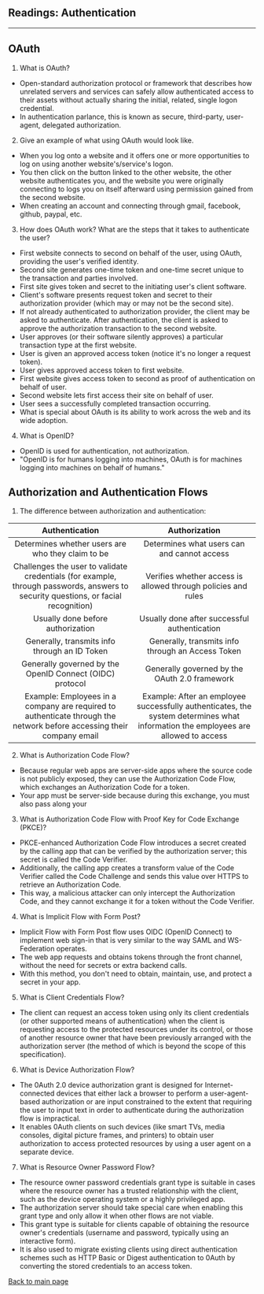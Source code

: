 ## Readings: Authentication
---

## OAuth
1. What is OAuth?
- Open-standard authorization protocol or framework that describes how unrelated servers and services can safely allow authenticated access to their assets without actually sharing the initial, related, single logon credential. 
- In authentication parlance, this is known as secure, third-party, user-agent, delegated authorization. 

2. Give an example of what using OAuth would look like.
- When you log onto a website and it offers one or more opportunities to log on using another website's/service's logon. 
- You then click on the button linked to the other website, the other website authenticates you, and the website you were originally connecting to logs you on itself afterward using permission gained from the second website. 
- When creating an account and connecting through gmail, facebook, github, paypal, etc. 

3. How does OAuth work? What are the steps that it takes to authenticate the user?
- First website connects to second on behalf of the user, using OAuth, providing the user's verified identity. 
- Second site generates one-time token and one-time secret unique to the transaction and parties involved. 
- First site gives token and secret to the initiating user's client software. 
- Client's software presents request token and secret to their authorization provider (which may or may not be the second site).
- If not already authenticated to authorization provider, the client may be asked to authenticate. After authentication, the client is asked to approve the authorization transaction to the second website. 
- User approves (or their software silently approves) a particular transaction type at the first website.
- User is given an approved access token (notice it's no longer a request token).
- User gives approved access token to first website. 
- First website gives access token to second as proof of authentication on behalf of user.
- Second website lets first access their site on behalf of user. 
- User sees a successfully completed transaction occurring. 
- What is special about OAuth is its ability to work across the web and its wide adoption. 

4. What is OpenID?
- OpenID is used for authentication, not authorization. 
- "OpenID is for humans logging into machines, OAuth is for machines logging into machines on behalf of humans."

## Authorization and Authentication Flows
1. The difference between authorization and authentication:

|Authentication |  Authorization |
| :---: | :---: |
|Determines whether users are who they claim to be |	Determines what users can and cannot access |
| Challenges the user to validate credentials (for example, through passwords, answers to security questions, or facial recognition) |	Verifies whether access is allowed through policies and rules |
| Usually done before authorization  | Usually done after successful authentication |
| Generally, transmits info through an ID Token	 | Generally, transmits info through an Access Token |
| Generally governed by the OpenID Connect (OIDC) protocol |	Generally governed by the OAuth 2.0 framework |
| Example: Employees in a company are required to authenticate through the network before accessing their company email |	Example: After an employee successfully authenticates, the system determines what information the employees are allowed to access |

2. What is Authorization Code Flow?
- Because regular web apps are server-side apps where the source code is not publicly exposed, they can use the Authorization Code Flow, which exchanges an Authorization Code for a token. 
- Your app must be server-side because during this exchange, you must also pass along your 

3. What is Authorization Code Flow with Proof Key for Code Exchange (PKCE)?
- PKCE-enhanced Authorization Code Flow introduces a secret created by the calling app that can be verified by the authorization server; this secret is called the Code Verifier. 
- Additionally, the calling app creates a transform value of the Code Verifier called the Code Challenge and sends this value over HTTPS to retrieve an Authorization Code. 
- This way, a malicious attacker can only intercept the Authorization Code, and they cannot exchange it for a token without the Code Verifier. 

4. What is Implicit Flow with Form Post?
- Implicit Flow with Form Post flow uses OIDC (OpenID Connect) to implement web sign-in that is very similar to the way SAML and WS-Federation operates. 
- The web app requests and obtains tokens through the front channel, without the need for secrets or extra backend calls. 
- With this method, you don't need to obtain, maintain, use, and protect a secret in your app. 

5. What is Client Credentials Flow?
- The client can request an access token using only its client credentials (or other supported means of authentication) when the client is requesting access to the protected resources under its control, or those of another resource owner that have been previously arranged with the authorization server (the method of which is beyond the scope of this specification).

6. What is Device Authorization Flow?
- The 0Auth 2.0 device authorization grant is designed for Internet-connected devices that either lack a browser to perform a user-agent-based authorization or are input constrained to the extent that requiring the user to input text in order to authenticate during the authorization flow is impractical. 
- It enables 0Auth clients on such devices (like smart TVs, media consoles, digital picture frames, and printers) to obtain user authorization to access protected resources by using a user agent on a separate device. 

7. What is Resource Owner Password Flow?
- The resource owner password credentials grant type is suitable in cases where the resource owner has a trusted relationship with the client, such as the device operating system or a highly privileged app. 
- The authorization server should take special care when enabling this grant type and only allow it when other flows are not viable. 
- This grant type is suitable for clients capable of obtaining the resource owner's credentials (username and password, typically using an interactive form).
- It is also used to migrate existing clients using direct authentication schemes such as HTTP Basic or Digest authentication to 0Auth by converting the stored credentials to an access token. 

[Back to main page](README.md)
